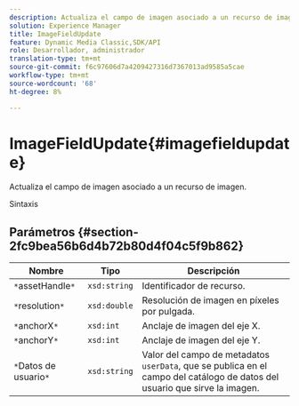 ```yaml
---
description: Actualiza el campo de imagen asociado a un recurso de imagen.
solution: Experience Manager
title: ImageFieldUpdate
feature: Dynamic Media Classic,SDK/API
role: Desarrollador, administrador
translation-type: tm+mt
source-git-commit: f6c97606d7a4209427316d7367013ad9585a5cae
workflow-type: tm+mt
source-wordcount: '68'
ht-degree: 8%

---
```



# ImageFieldUpdate{#imagefieldupdate}

Actualiza el campo de imagen asociado a un recurso de imagen.

Sintaxis

## Parámetros {#section-2fc9bea56b6d4b72b80d4f04c5f9b862}

| Nombre | Tipo | Descripción |
|---|---|---|
| `*`assetHandle`*` | `xsd:string` | Identificador de recurso. |
| `*`resolution`*` | `xsd:double` | Resolución de imagen en píxeles por pulgada. |
| `*`anchorX`*` | `xsd:int` | Anclaje de imagen del eje X. |
| `*`anchorY`*` | `xsd:int` | Anclaje de imagen del eje Y. |
| `*`Datos de usuario`*` | `xsd:string` | Valor del campo de metadatos `userData`, que se publica en el campo del catálogo de datos del usuario que sirve la imagen. |

